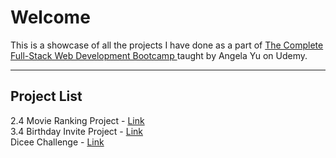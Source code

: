 # Welcome
This is a showcase of all the projects I have done as a part of [The Complete Full-Stack Web Development Bootcamp
](https://www.udemy.com/course/the-complete-web-development-bootcamp/) taught by Angela Yu on Udemy.

---

## Project List
 2.4 Movie Ranking Project - [Link](https://neevs1.github.io/complete-web-development-course/2.4%20Movie%20Ranking%20Project/index.html) <br>
 3.4 Birthday Invite Project - [Link](https://neevs1.github.io/complete-web-development-course/3.4%20Birthday%20Invite%20Project/index.html) <br>
 Dicee Challenge - [Link](https://neevs1.github.io/complete-web-development-course/Dicee%20Challenge/dicee.html)
